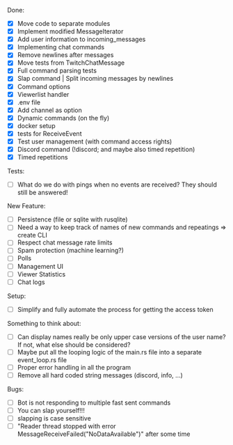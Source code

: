 Done:
- [X] Move code to separate modules
- [X] Implement modified MessageIterator
- [X] Add user information to incoming_messages
- [X] Implementing chat commands
- [X] Remove newlines after messages
- [X] Move tests from TwitchChatMessage
- [X] Full command parsing tests
- [X] Slap command | Split incoming messages by newlines
- [X] Command options
- [X] Viewerlist handler
- [X] .env file
- [X] Add channel as option
- [X] Dynamic commands (on the fly)
- [X] docker setup
- [X] tests for ReceiveEvent
- [X] Test user management (with command access rights)
- [X] Discord command (!discord; and maybe also timed repetition)
- [X] Timed repetitions

Tests:
- [ ] What do we do with pings when no events are received? They should still be answered!

New Feature:
- [ ] Persistence (file or sqlite with rusqlite)
- [ ] Need a way to keep track of names of new commands and repeatings => create CLI
- [ ] Respect chat message rate limits
- [ ] Spam protection (machine learning?)
- [ ] Polls
- [ ] Management UI
- [ ] Viewer Statistics
- [ ] Chat logs

Setup:
- [ ] Simplify and fully automate the process for getting the access token

Something to think about:
- [ ] Can display names really be only upper case versions of the user name? If not, what else should be considered?
- [ ] Maybe put all the looping logic of the main.rs file into a separate event_loop.rs file
- [ ] Proper error handling in all the program
- [ ] Remove all hard coded string messages (discord, info, ...)

Bugs:
- [ ] Bot is not responding to multiple fast sent commands
- [ ] You can slap yourself!!!
- [ ] slapping is case sensitive
- [ ] "Reader thread stopped with error MessageReceiveFailed("NoDataAvailable")" after some time
